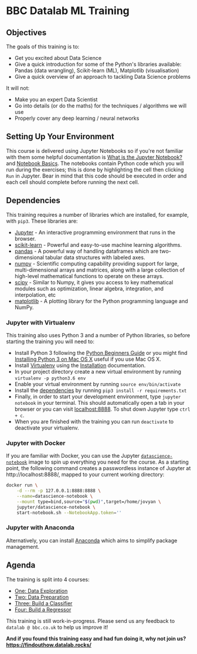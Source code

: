 # BBC Datalab ML Training

## Objectives
The goals of this training is to:
- Get you excited about Data Science
- Give a quick introduction for some of the Python's libraries available: Pandas (data wrangling), Scikit-learn (ML), Matplotlib (visualisation)
- Give a quick overview of an approach to tackling Data Science problems

It will not:
- Make you an expert Data Scientist
- Go into details (or do the maths) for the techniques / algorithms we will use
- Properly cover any deep learning / neural networks

## Setting Up Your Environment
This course is delivered using Jupyter Notebooks so if you're not familiar with them some helpful documentation is [What is the Jupyter Notebook?](http://jupyter-notebook-beginner-guide.readthedocs.io/en/latest/what_is_jupyter.html) and [Notebook Basics](http://jupyter-notebook.readthedocs.io/en/stable/examples/Notebook/Notebook%20Basics.html).
The notebooks contain Python code which you will run during the exercises; this is done by highlighting the cell then
clicking `Run` in Jupyter. Bear in mind that this code should be executed in order and each cell should complete before running the next cell.

## Dependencies
This training requires a number of libraries which are installed, for example, with `pip3`. These libraries are:
- [Jupyter](http://jupyter.org/) - An interactive programming environment that runs in the browser.
- [scikit-learn](http://scikit-learn.org/) - Powerful and easy-to-use machine learning algorithms.
- [pandas](https://pandas.pydata.org/) - A powerful way of handling dataframes which are two-dimensional tabular data structures with labeled axes.
- [numpy](http://www.numpy.org/) - Scientific computing capability providing support for large, multi-dimensional arrays and matrices, along with a large collection of high-level mathematical functions to operate on these arrays.
- [scipy](https://www.scipy.org/) - Similar to Numpy, it gives you access to key mathematical modules such as optimization, linear algebra, integration, and interpolation, etc
- [matplotlib](https://matplotlib.org/) - A plotting library for the Python programming language and NumPy.

### Jupyter with Virtualenv
This training also uses Python 3 and a number of Python libraries, so before starting the training you will need to:
- Install Python 3 following the [Python Beginners Guide](https://wiki.python.org/moin/BeginnersGuide/Download) or you might find [Installing Python 3 on Mac OS X](http://docs.python-guide.org/en/latest/starting/install3/osx/) useful if you use Mac OS X.
- Install [Virtualenv](https://virtualenv.pypa.io) using the [Installation](https://virtualenv.pypa.io/en/latest/installation.html) documentation.
- In your project directory create a new virtual environment by running `virtualenv -p python3.6 env`
- Enable your virtual environment by running `source env/bin/activate`
- Install the [dependencies](#dependencies) by running `pip3 install -r requirements.txt`
- Finally, in order to start your development environment, type `jupyter notebook` in your terminal. This should automatically open a tab in your browser or you can visit [localhost:8888](http://localhost:8888/). To shut down Jupyter type `ctrl + c`.
- When you are finished with the training you can run `deactivate` to deactivate your virtualenv.

### Jupyter with Docker
If you are familiar with Docker, you can use the Jupyter [`datascience-notebook`](https://hub.docker.com/r/jupyter/datascience-notebook/) image to spin up everything you need for the course. As a starting point, the following command creates a passwordless instance of Jupyter at http://localhost:8888/, mapped to your current working directory:

```bash
docker run \
    -d --rm -p 127.0.0.1:8888:8888 \
    --name=datascience-notebook \
    --mount type=bind,source="$(pwd)",target=/home/jovyan \
    jupyter/datascience-notebook \
    start-notebook.sh --NotebookApp.token=''
```

### Jupyter with Anaconda
Alternatively, you can install [Anaconda](https://www.anaconda.com/download/#macos) which aims to simplify package management.

## Agenda
The training is split into 4 courses:
- [One: Data Exploration](iPlayerForecast_course1.ipynb)
- [Two: Data Preparation](iPlayerForecast_course2.ipynb)
- [Three: Build a Classifier](iPlayerForecast_course3.ipynb)
- [Four: Build a Regressor](iPlayerForecast_course4.ipynb)

This training is still work-in-progress. Please send us any feedback to `datalab @ bbc.co.uk` to help us improve it!

**And if you found this training easy and had fun doing it, why not join us? https://findouthow.datalab.rocks/** 
